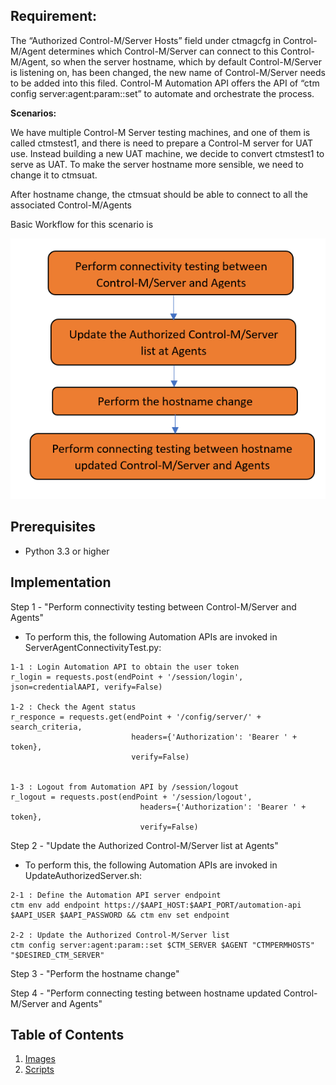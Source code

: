 ## **Requirement:**

The “Authorized Control-M/Server Hosts” field under ctmagcfg in Control-M/Agent determines which Control-M/Server can connect to this Control-M/Agent, so when the server hostname, which by default Control-M/Server is listening on, has been changed, the new name of Control-M/Server needs to be added into this filed. Control-M Automation API offers the API of “ctm config server:agent:param::set” to automate and orchestrate the process.

**Scenarios:**


We have multiple Control-M Server testing machines, and one of them is called ctmstest1, and there is need to prepare a Control-M server for UAT use. Instead building a new UAT machine, we decide to convert ctmstest1 to serve as UAT. To make the server hostname more sensible, we need to change it to ctmsuat.

After hostname change, the ctmsuat should be able to connect to all the associated Control-M/Agents

Basic Workflow for this scenario is


![workflow for scenario](./Images/Workflow.PNG)



## **Prerequisites**


- Python 3.3 or higher


## **Implementation**


Step 1 - &quot;Perform connectivity testing between Control-M/Server and Agents&quot;

- To perform this,  the following Automation APIs are invoked in ServerAgentConnectivityTest.py:
```
1-1 : Login Automation API to obtain the user token
r_login = requests.post(endPoint + '/session/login', json=credentialAAPI, verify=False)

1-2 : Check the Agent status
r_responce = requests.get(endPoint + '/config/server/' + search_criteria,
                           headers={'Authorization': 'Bearer ' + token},
                           verify=False)


1-3 : Logout from Automation API by /session/logout
r_logout = requests.post(endPoint + '/session/logout',
                             headers={'Authorization': 'Bearer ' + token},
                             verify=False)

```


Step 2 - &quot;Update the Authorized Control-M/Server list at Agents&quot;
- To perform this,  the following Automation APIs are invoked in UpdateAuthorizedServer.sh:

```
2-1 : Define the Automation API server endpoint 
ctm env add endpoint https://$AAPI_HOST:$AAPI_PORT/automation-api $AAPI_USER $AAPI_PASSWORD && ctm env set endpoint

2-2 : Update the Authorized Control-M/Server list
ctm config server:agent:param::set $CTM_SERVER $AGENT "CTMPERMHOSTS" "$DESIRED_CTM_SERVER"
```

Step 3 - &quot;Perform the hostname change&quot;

Step 4 - &quot;Perform connecting testing between hostname updated Control-M/Server and        Agents&quot;

## Table of Contents

1. [Images](./Images)
2. [Scripts](./Scripts)
